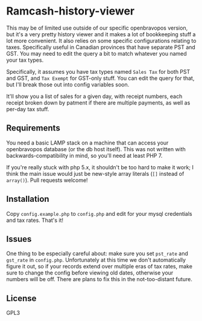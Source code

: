 Ramcash-history-viewer
======================

This may be of limited use outside of our specific openbravopos version, but
it's a very pretty history viewer and it makes a lot of bookkeeping stuff a lot
more convenient. It also relies on some specific configurations relating to
taxes. Specifically useful in Canadian provinces that have separate PST and
GST. You may need to edit the query a bit to match whatever you named your tax
types.

Specifically, it assumes you have tax types named `Sales Tax` for both PST and
GST, and `Tax Exempt` for GST-only stuff. You can edit the query for that, but
I'll break those out into config variables soon.

It'll show you a list of sales for a given day, with receipt numbers, each
receipt broken down by patment if there are multiple payments, as well as
per-day tax stuff.

Requirements
------------

You need a basic LAMP stack on a machine that can access your openbravopos
database (or the db host itself). This was not written with
backwards-compatibility in mind, so you'll need at least PHP 7.

If you're really stuck with php 5.x, it shouldn't be too hard to make it work;
I think the main issue would just be new-style array literals (`[]` instead of
`array()`). Pull requests welcome!

Installation
------------

Copy `config.example.php` to `config.php` and edit for your mysql
credentials and tax rates. That's it!

Issues
------

One thing to be especially careful about: make sure you set `pst_rate` and
`gst_rate` in `config.php`. Unfortunately at this time we don't automatically
figure it out, so if your records extend over multiple eras of tax rates, make
sure to change the config before viewing old dates, otherwise your numbers will
be off. There are plans to fix this in the not-too-distant future.

License
-------

GPL3
